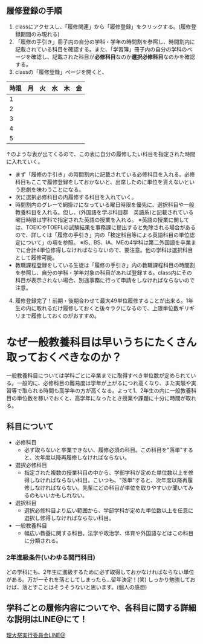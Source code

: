 ## 履修登録の手順
1. classにアクセスし、「履修関連」から「履修登録」をクリックする。(履修登録期間のみ現れる)
1. 「履修の手引き」冊子内の自分の学科・学年の時間割を参照し、時間割内に記載されている科目を確認する。また、「学習簿」冊子内の自分の学科のページを確認し、記載された科目が**必修科目**なのか**選択必修科目**なのかを確認する。
1. classの「履修登録」ページを開くと、

|時限|月|火|水|木|金|
| --- | --- | --- | --- | --- | --- |
| 1 |  |  |  |  |  |
| 2 |  |  |  |  |  |
| 3 |  |  |  |  |  |
| 4 |  |  |  |  |  |
| 5 |  |  |  |  |  |

↑のような表が出てくるので、この表に自分の履修したい科目を指定された時間に入れていく。
- まず「履修の手引き」の時間割内に記載されている必修科目を入れる。必修科目もここで履修登録をしておかないと、出席したのに単位を貰えないという悲劇を味わうことになる。
- 次に選択必修科目の内履修する科目を入れていく。
- 時間割内のグレーで網掛けになっている曜日時限を優先に、選択科目や一般教養科目を入れる。但し、(外国語を学ぶ科目群　英語系)と記載されている曜日時限は学科で指定された英語の授業を入れる。
※英語の授業に関しては、TOEICやTOEFLの試験結果を事務課に提出すると免除される場合があるので、詳しくは「履修の手引き」内の「検定科目等による英語科目の単位認定について」の項を参照。
※IS、BS、IA、MEの4学科は第二外国語を卒業までに合計4単位修得しなければならないので、要注意。他の学科は選択科目として履修可能。
- 教職課程登録をしている生徒は「履修の手引き」内の教職課程科目の時間割を参照し、自分の学科・学年対象の科目があれば登録する。class内にその科目が表示されない場合、別途事務に行って申請をしなければならないので注意。
4. 履修登録完了！前期・後期合わせて最大49単位履修することが出来る。1年生の内に取れるだけ履修しておくと後々ラクになるので、上限単位数ギリギリまで履修しておくのがおすすめ。

# なぜ一般教養科目は早いうちにたくさん取っておくべきなのか？
一般教養科目については学科ごとに卒業までに取得すべき単位数が定められている。一般的に、必修科目の難易度は学年が上がるにつれ高くなり、また実験や実習等で取られる時間も高学年の方が高くなる。よって1、2年生の内に一般教養科目の単位数を稼いでおくと、高学年になったとき授業や課題に十分に時間が取れる。

## 科目について
- 必修科目
    - 必ず取らないと卒業できない、履修必須の科目。この科目を"落単"すると、次年度以降再履修しなければならない。
- 選択必修科目
    - 指定された複数の授業科目の中から、学部学科が定めた単位数以上を修得しなければならない科目。こいつも、"落単"すると、次年度以降再履修しなければならない。先輩にどの科目が単位を取りやすいか聞いてみるのもいいかもしれない。
- 選択科目
    - 選択必修科目より広い範囲から、学部学科が定めた単位数以上を任意に選択し修得しなければならない科目。
- 一般教養科目
    - 幅広い教養に関する科目。<!--一般教養科目には、5つの科目群がある。初めて知った。-->法学や政治学、体育や外国語などはこの科目に分類される。
### 2年進級条件(いわゆる関門科目)
どの学科にも、2年生に進級するために必ず取得しておかなければならない単位がある。万が一それを落としてしまったら...留年決定！(笑)
しっかり勉強しておけば、落とすことはそうそうないと思います。(個人の感想)

## 学科ごとの履修内容についてや、各科目に関する詳細な説明はLINE@にて！
[理大祭実行委員会LINE@](https://line.me/R/ti/p/%40065bhskt)